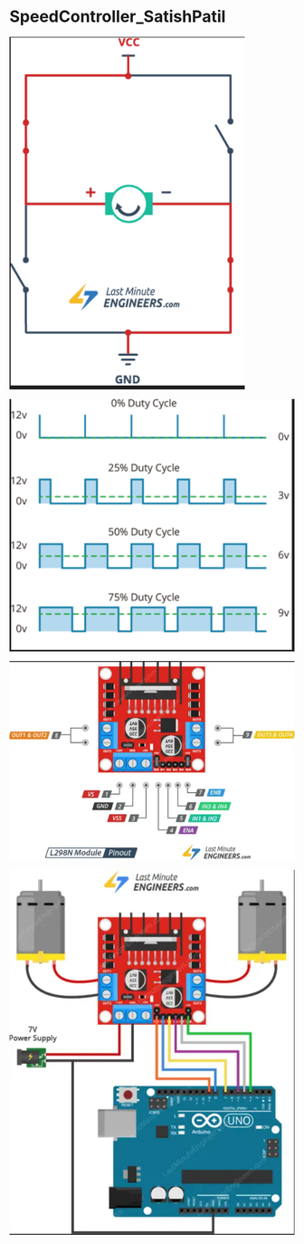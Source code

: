 # SpeedController_SatishPatil


![image alt](https://github.com/satishspatil-01/SpeedController_SatishPatil/blob/main/Screenshot%202025-09-10%20221250.png?raw=true)


![image alt](https://github.com/satishspatil-01/SpeedController_SatishPatil/blob/main/Screenshot%202025-09-10%20221310.png?raw=true)


![image alt](https://github.com/satishspatil-01/SpeedController_SatishPatil/blob/main/Screenshot%202025-09-10%20221334.png?raw=true)




![image alt](https://github.com/satishspatil-01/SpeedController_SatishPatil/blob/main/Screenshot%202025-09-10%20221353.png?raw=true)
